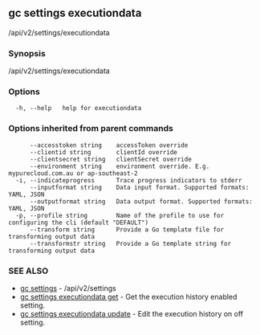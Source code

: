 ## gc settings executiondata

/api/v2/settings/executiondata

### Synopsis

/api/v2/settings/executiondata

### Options

```
  -h, --help   help for executiondata
```

### Options inherited from parent commands

```
      --accesstoken string    accessToken override
      --clientid string       clientId override
      --clientsecret string   clientSecret override
      --environment string    environment override. E.g. mypurecloud.com.au or ap-southeast-2
  -i, --indicateprogress      Trace progress indicators to stderr
      --inputformat string    Data input format. Supported formats: YAML, JSON
      --outputformat string   Data output format. Supported formats: YAML, JSON
  -p, --profile string        Name of the profile to use for configuring the cli (default "DEFAULT")
      --transform string      Provide a Go template file for transforming output data
      --transformstr string   Provide a Go template string for transforming output data
```

### SEE ALSO

* [gc settings](gc_settings.html)	 - /api/v2/settings
* [gc settings executiondata get](gc_settings_executiondata_get.html)	 - Get the execution history enabled setting.
* [gc settings executiondata update](gc_settings_executiondata_update.html)	 - Edit the execution history on off setting.


